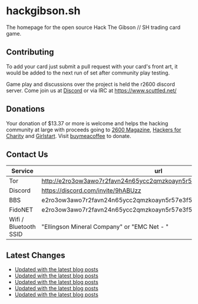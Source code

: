 # hackgibson.sh
The homepage for the open source Hack The Gibson // SH trading card game.


## Contributing

To add your card just submit a pull request with your card's front art, it would be added to the next run of set after community play testing.

Game play and discussions over the project is held the r2600 discord server. Come join us at [Discord](https://discord.com/invite/9hABUzz) or via IRC at https://www.scuttled.net/


## Donations

Your donation of $13.37 or more is welcome and helps the hacking community at large with proceeds going to [2600 Magazine](https://2600.com/), [Hackers for Charity](https://hackersforcharity.org) and [Girlstart](https://girlstart.org).  Visit [buymeacoffee](https://www.buymeacoffee.com/hackgibson.sh) to donate.


## Contact Us

Service | url
-|-
Tor | http://e2ro3ow3awo7r2favn24n65ycc2qmzkoayn5r57e3f56nvjwdcgg32ad.onion
Discord | https://discord.com/invite/9hABUzz
BBS | e2ro3ow3awo7r2favn24n65ycc2qmzkoayn5r57e3f56nvjwdcgg32ad.onion:23
FidoNET | e2ro3ow3awo7r2favn24n65ycc2qmzkoayn5r57e3f56nvjwdcgg32ad.onion:24554
Wifi / Bluetooth SSID | "Ellingson Mineral Company" or "EMC Net - <fidonet address>"

## Latest Changes
<!-- BLOG-POST-LIST:START -->
- [Updated with the latest blog posts](https://github.com/DFW2600/hackgibson.sh/commit/9f5d772472b3ada0312c23b046ecc421aeeaa735)
- [Updated with the latest blog posts](https://github.com/DFW2600/hackgibson.sh/commit/54794cadcf2f428418b47450b61f9a3adb15eda2)
- [Updated with the latest blog posts](https://github.com/DFW2600/hackgibson.sh/commit/ef5cff5a205ed0a1f1260f80781c470d13252d52)
- [Updated with the latest blog posts](https://github.com/DFW2600/hackgibson.sh/commit/1cfac667848d50b8835fe5a0a10cad4868a2ab73)
- [Updated with the latest blog posts](https://github.com/DFW2600/hackgibson.sh/commit/a8c296d168c06baad9bab6235a2aeca9d12c93eb)
<!-- BLOG-POST-LIST:END -->
